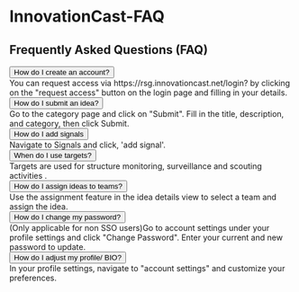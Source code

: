 # InnovationCast-FAQ
  <h2>Frequently Asked Questions (FAQ)</h2>

  <div class="faq-item">
    <button class="faq-question" onclick="toggleAnswer(this)">How do I create an account?</button>
    <div class="faq-answer">You can request access via https://rsg.innovationcast.net/login? by clicking on the "request access" button on the login page and filling in your details.</div>
  </div>

  <div class="faq-item">
    <button class="faq-question" onclick="toggleAnswer(this)">How do I submit an idea?</button>
    <div class="faq-answer">Go to the category page and click on "Submit". Fill in the title, description, and category, then click Submit.</div>
  </div>

  <div class="faq-item">
    <button class="faq-question" onclick="toggleAnswer(this)">How do I add signals </button>
    <div class="faq-answer">Navigate to Signals and click, 'add signal'.</div>
  </div>

  <div class="faq-item">
    <button class="faq-question" onclick="toggleAnswer(this)">When do I use targets?</button>
    <div class="faq-answer">Targets are used for structure monitoring, surveillance and scouting activities .</div>
  </div>

  <div class="faq-item">
    <button class="faq-question" onclick="toggleAnswer(this)">How do I assign ideas to teams?</button>
    <div class="faq-answer">Use the assignment feature in the idea details view to select a team and assign the idea.</div>
  </div>

  <div class="faq-item">
    <button class="faq-question" onclick="toggleAnswer(this)">How do I change my password?</button>
    <div class="faq-answer">(Only applicable for non SSO users)Go to account settings under your profile settings and click "Change Password". Enter your current and new password to update.</div>
  </div>

  <div class="faq-item">
    <button class="faq-question" onclick="toggleAnswer(this)">How do I adjust my profile/ BIO?</button>
    <div class="faq-answer">In your profile settings, navigate to "account settings" and customize your preferences.</div>
  </div>
</section>

<script>
  function toggleAnswer(button) {
    const answer = button.nextElementSibling;
    answer.style.display = answer.style.display === "block" ? "none" : "block";
  }
</script>

</body>
</html>
